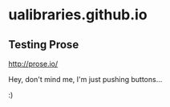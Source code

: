 ualibraries.github.io
=====================
## Testing Prose
http://prose.io/

Hey, don't mind me, I'm just pushing buttons...

:)

